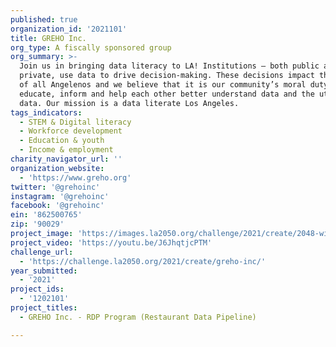 ```yaml
---
published: true
organization_id: '2021101'
title: GREHO Inc.
org_type: A fiscally sponsored group
org_summary: >-
  Join us in bringing data literacy to LA! Institutions – both public and
  private, use data to drive decision-making. These decisions impact the lives
  of all Angelenos and we believe that it is our community’s moral duty to
  educate, inform and help each other better understand data and the utility of
  data. Our mission is a data literate Los Angeles.
tags_indicators:
  - STEM & Digital literacy
  - Workforce development
  - Education & youth
  - Income & employment
charity_navigator_url: ''
organization_website:
  - 'https://www.greho.org'
twitter: '@grehoinc'
instagram: '@grehoinc'
facebook: '@grehoinc'
ein: '862500765'
zip: '90029'
project_image: 'https://images.la2050.org/challenge/2021/create/2048-wide/greho-inc.jpg'
project_video: 'https://youtu.be/J6JhqtjcPTM'
challenge_url:
  - 'https://challenge.la2050.org/2021/create/greho-inc/'
year_submitted:
  - '2021'
project_ids:
  - '1202101'
project_titles:
  - GREHO Inc. - RDP Program (Restaurant Data Pipeline)

---
```

